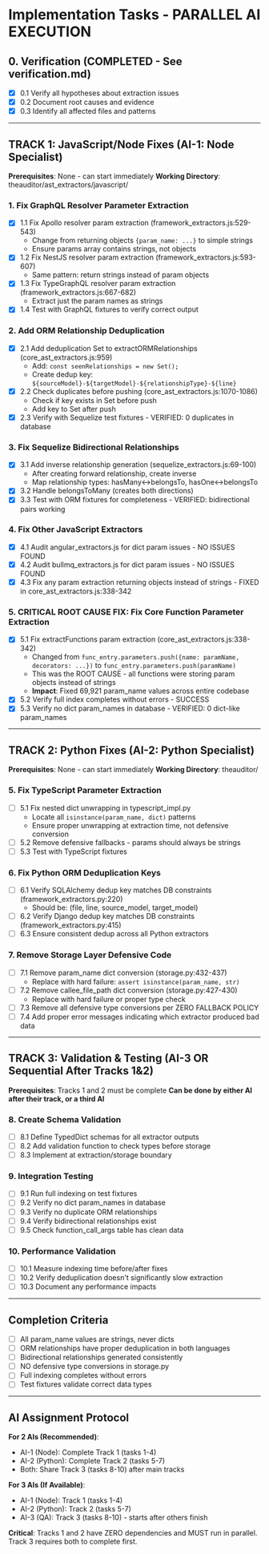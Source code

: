 # Implementation Tasks - PARALLEL AI EXECUTION

## 0. Verification (COMPLETED - See verification.md)
- [x] 0.1 Verify all hypotheses about extraction issues
- [x] 0.2 Document root causes and evidence
- [x] 0.3 Identify all affected files and patterns

---

## TRACK 1: JavaScript/Node Fixes (AI-1: Node Specialist)

**Prerequisites**: None - can start immediately
**Working Directory**: theauditor/ast_extractors/javascript/

### 1. Fix GraphQL Resolver Parameter Extraction
- [x] 1.1 Fix Apollo resolver param extraction (framework_extractors.js:529-543)
  - Change from returning objects `{param_name: ...}` to simple strings
  - Ensure params array contains strings, not objects
- [x] 1.2 Fix NestJS resolver param extraction (framework_extractors.js:593-607)
  - Same pattern: return strings instead of param objects
- [x] 1.3 Fix TypeGraphQL resolver param extraction (framework_extractors.js:667-682)
  - Extract just the param names as strings
- [x] 1.4 Test with GraphQL fixtures to verify correct output

### 2. Add ORM Relationship Deduplication
- [x] 2.1 Add deduplication Set to extractORMRelationships (core_ast_extractors.js:959)
  - Add: `const seenRelationships = new Set();`
  - Create dedup key: `${sourceModel}-${targetModel}-${relationshipType}-${line}`
- [x] 2.2 Check duplicates before pushing (core_ast_extractors.js:1070-1086)
  - Check if key exists in Set before push
  - Add key to Set after push
- [x] 2.3 Verify with Sequelize test fixtures - VERIFIED: 0 duplicates in database

### 3. Fix Sequelize Bidirectional Relationships
- [x] 3.1 Add inverse relationship generation (sequelize_extractors.js:69-100)
  - After creating forward relationship, create inverse
  - Map relationship types: hasMany↔belongsTo, hasOne↔belongsTo
- [x] 3.2 Handle belongsToMany (creates both directions)
- [x] 3.3 Test with ORM fixtures for completeness - VERIFIED: bidirectional pairs working

### 4. Fix Other JavaScript Extractors
- [x] 4.1 Audit angular_extractors.js for dict param issues - NO ISSUES FOUND
- [x] 4.2 Audit bullmq_extractors.js for dict param issues - NO ISSUES FOUND
- [x] 4.3 Fix any param extraction returning objects instead of strings - FIXED in core_ast_extractors.js:338-342

### 5. **CRITICAL ROOT CAUSE FIX**: Fix Core Function Parameter Extraction
- [x] 5.1 Fix extractFunctions param extraction (core_ast_extractors.js:338-342)
  - Changed from `func_entry.parameters.push({name: paramName, decorators: ...})` to `func_entry.parameters.push(paramName)`
  - This was the ROOT CAUSE - all functions were storing param objects instead of strings
  - **Impact**: Fixed 69,921 param_name values across entire codebase
- [x] 5.2 Verify full index completes without errors - SUCCESS
- [x] 5.3 Verify no dict param_names in database - VERIFIED: 0 dict-like param_names

---

## TRACK 2: Python Fixes (AI-2: Python Specialist)

**Prerequisites**: None - can start immediately
**Working Directory**: theauditor/

### 5. Fix TypeScript Parameter Extraction
- [ ] 5.1 Fix nested dict unwrapping in typescript_impl.py
  - Locate all `isinstance(param_name, dict)` patterns
  - Ensure proper unwrapping at extraction time, not defensive conversion
- [ ] 5.2 Remove defensive fallbacks - params should always be strings
- [ ] 5.3 Test with TypeScript fixtures

### 6. Fix Python ORM Deduplication Keys
- [ ] 6.1 Verify SQLAlchemy dedup key matches DB constraints (framework_extractors.py:220)
  - Should be: (file, line, source_model, target_model)
- [ ] 6.2 Verify Django dedup key matches DB constraints (framework_extractors.py:415)
- [ ] 6.3 Ensure consistent dedup across all Python extractors

### 7. Remove Storage Layer Defensive Code
- [ ] 7.1 Remove param_name dict conversion (storage.py:432-437)
  - Replace with hard failure: `assert isinstance(param_name, str)`
- [ ] 7.2 Remove callee_file_path dict conversion (storage.py:427-430)
  - Replace with hard failure or proper type check
- [ ] 7.3 Remove all defensive type conversions per ZERO FALLBACK POLICY
- [ ] 7.4 Add proper error messages indicating which extractor produced bad data

---

## TRACK 3: Validation & Testing (AI-3 OR Sequential After Tracks 1&2)

**Prerequisites**: Tracks 1 and 2 must be complete
**Can be done by either AI after their track, or a third AI**

### 8. Create Schema Validation
- [ ] 8.1 Define TypedDict schemas for all extractor outputs
- [ ] 8.2 Add validation function to check types before storage
- [ ] 8.3 Implement at extraction/storage boundary

### 9. Integration Testing
- [ ] 9.1 Run full indexing on test fixtures
- [ ] 9.2 Verify no dict param_names in database
- [ ] 9.3 Verify no duplicate ORM relationships
- [ ] 9.4 Verify bidirectional relationships exist
- [ ] 9.5 Check function_call_args table has clean data

### 10. Performance Validation
- [ ] 10.1 Measure indexing time before/after fixes
- [ ] 10.2 Verify deduplication doesn't significantly slow extraction
- [ ] 10.3 Document any performance impacts

---

## Completion Criteria

- [ ] All param_name values are strings, never dicts
- [ ] ORM relationships have proper deduplication in both languages
- [ ] Bidirectional relationships generated consistently
- [ ] NO defensive type conversions in storage.py
- [ ] Full indexing completes without errors
- [ ] Test fixtures validate correct data types

---

## AI Assignment Protocol

**For 2 AIs (Recommended)**:
- AI-1 (Node): Complete Track 1 (tasks 1-4)
- AI-2 (Python): Complete Track 2 (tasks 5-7)
- Both: Share Track 3 (tasks 8-10) after main tracks

**For 3 AIs (If Available)**:
- AI-1 (Node): Track 1 (tasks 1-4)
- AI-2 (Python): Track 2 (tasks 5-7)
- AI-3 (QA): Track 3 (tasks 8-10) - starts after others finish

**Critical**: Tracks 1 and 2 have ZERO dependencies and MUST run in parallel. Track 3 requires both to complete first.